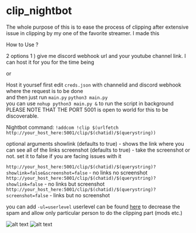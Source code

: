 
# clip_nightbot

The whole purpose of this is to ease the process of clipping
after extensive issue in clipping by my one of the favorite streamer. I made this </br>

How to Use ? 

2 options 
1 ) give me discord webhook url and your youtube channel link. I can host it for you for the time being

or

Host it yoursef
first edit `creds.json` with channelid and discord webhook where the request is to be done </br>
and then just run `main.py` `python3 main.py` </br>
you can use `nohup python3 main.py &` to run the script in background </br>
PLEASE NOTE THAT THE PORT 5001 is open to world for this to be discoverable.

Nightbot command:
`​!addcom !clip $(urlfetch http://your_host_here:5001/clip/$(chatid)/$(querystring))`

optional arguments
showlink (defaults to true) - shows the link where you can see all of the links
screenshot (defaults to true) - take the screenshot or not. set it to false if you are facing issues with it

`http://your_host_here:5001/clip/$(chatid)/$(querystring)?showlink=false&screenshot=false` - no links no screenshot </br>
`http://your_host_here:5001/clip/$(chatid)/$(querystring)?showlink=false` - no links but screenshot</br>
`http://your_host_here:5001/clip/$(chatid)/$(querystring)?screenshot=false` - links but no screenshot</br>


you can add `-ul=userlevel` userlevel can be found [here](https://docs.nightbot.tv/commands/commands#advanced-usage) to decrease the spam and allow only particular person to do the clipping part (mods etc.)

![alt text](/assets/Screenshot_156.png)
![alt text](/assets/Screenshot_157.png)
